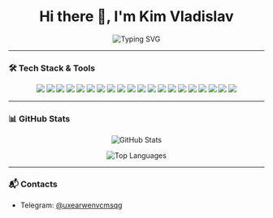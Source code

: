<h1 align="center">Hi there 👋, I'm Kim Vladislav</h1>

<p align="center">
  <img src="https://readme-typing-svg.herokuapp.com?font=Fira+Code&size=22&pause=1000&color=00CCFF&center=true&width=435&lines=Frontend;React.js+%7C+Next.js+%7C+TypeScript" alt="Typing SVG" />
</p>

---

### 🛠️ Tech Stack & Tools

<p align="center">
  <img src="https://img.shields.io/badge/-JavaScript-F7DF1E?style=flat&logo=javascript&logoColor=000" />
  <img src="https://img.shields.io/badge/-TypeScript-3178C6?style=flat&logo=typescript&logoColor=fff" />
  <img src="https://img.shields.io/badge/-React-61DAFB?style=flat&logo=react&logoColor=000" />
  <img src="https://img.shields.io/badge/-Next.js-000000?style=flat&logo=next.js&logoColor=fff" />
  <img src="https://img.shields.io/badge/-Node.js-339933?style=flat&logo=node.js&logoColor=fff" />
  <img src="https://img.shields.io/badge/-SCSS-CC6699?style=flat&logo=sass&logoColor=fff" />
  <img src="https://img.shields.io/badge/-HTML5-E34F26?style=flat&logo=html5&logoColor=fff" />
  <img src="https://img.shields.io/badge/-CSS3-1572B6?style=flat&logo=css3&logoColor=fff" />
  <img src="https://img.shields.io/badge/-RTK-764ABC?style=flat&logo=redux&logoColor=fff" />
  <img src="https://img.shields.io/badge/-Zustand-000000?style=flat&logo=zustand&logoColor=white" />
  <img src="https://img.shields.io/badge/-React%20Router-CA4245?style=flat&logo=reactrouter&logoColor=white" />
  <img src="https://img.shields.io/badge/-Git-F05032?style=flat&logo=git&logoColor=white" />
  <img src="https://img.shields.io/badge/-Express.js-000000?style=flat&logo=express&logoColor=white" />
  <img src="https://img.shields.io/badge/-Firebase-FFCA28?style=flat&logo=firebase&logoColor=000" />
  <img src="https://img.shields.io/badge/-Postman-FF6C37?style=flat&logo=postman&logoColor=white" />
  <img src="https://img.shields.io/badge/-Insomnia-4000BF?style=flat&logo=insomnia&logoColor=white" />
  <img src="https://img.shields.io/badge/-Python-3776AB?style=flat&logo=python&logoColor=white" />
  <img src="https://img.shields.io/badge/-C++-00599C?style=flat&logo=c%2B%2B&logoColor=white" />
  <img src="https://img.shields.io/badge/-Java-007396?style=flat&logo=java&logoColor=white" />
  <img src="https://img.shields.io/badge/-Webpack-8DD6F9?style=flat&logo=webpack&logoColor=000" />
</p>

---

### 📊 GitHub Stats

<p align="center">
  <img src="https://github-readme-stats.vercel.app/api?username=4444kim&show_icons=true&theme=radical&title_color=00CCFF&icon_color=00CCFF&text_color=ffffff&bg_color=0,000000,080838" alt="GitHub Stats" />
</p>

<p align="center">
  <img src="https://github-readme-stats.vercel.app/api/top-langs/?username=4444kim&layout=compact&theme=radical&title_color=00CCFF&text_color=ffffff&bg_color=0,000000,080838" alt="Top Languages" />
</p>

---

### 📬 Contacts

- Telegram: [@uxearwenvcmsqg](https://t.me/uxearwenvcmsqg)
